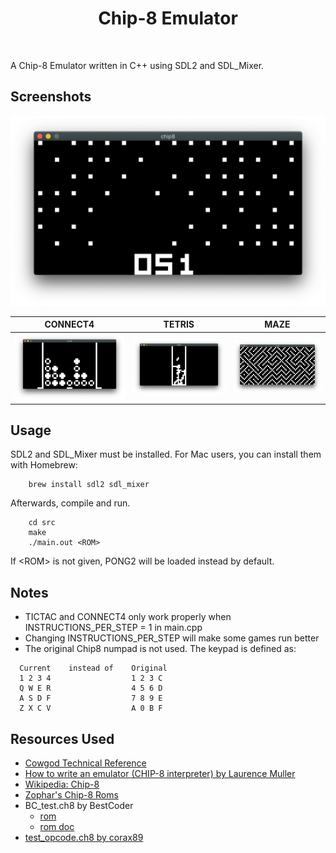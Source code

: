 <div align='center'>
    <h1>Chip-8 Emulator</h1><br>
</div>

A Chip-8 Emulator written in C++ using SDL2 and SDL_Mixer. 

## Screenshots

![](./screenshots/wipeoff.png)

|            CONNECT4             |            TETRIS             |            MAZE             |
| :-----------------------------: | :---------------------------: | :-------------------------: |
| ![](./screenshots/connect4.png) | ![](./screenshots/tetris.png) | ![](./screenshots/maze.png) |



## Usage

SDL2 and SDL_Mixer must be installed. For Mac users, you can install them with Homebrew:
```
    brew install sdl2 sdl_mixer
```

Afterwards, compile and run. 

```
    cd src
    make
    ./main.out <ROM>
```

If \<ROM> is not given, PONG2 will be loaded instead by default. 

## Notes
 * TICTAC and CONNECT4 only work properly when INSTRUCTIONS_PER_STEP = 1 in main.cpp
 * Changing INSTRUCTIONS_PER_STEP will make some games run better
 * The original Chip8 numpad is not used. The keypad is defined as:
  ```
    Current    instead of    Original
    1 2 3 4                  1 2 3 C
    Q W E R                  4 5 6 D
    A S D F                  7 8 9 E
    Z X C V                  A 0 B F
  ```
 

## Resources Used
* [Cowgod Technical Reference](http://devernay.free.fr/hacks/chip8/C8TECH10.HTM)
*  [How to write an emulator (CHIP-8 interpreter) by Laurence Muller](http://www.multigesture.net/articles/how-to-write-an-emulator-chip-8-interpreter/)
* [Wikipedia: Chip-8](https://en.wikipedia.org/wiki/CHIP-8)
* [Zophar's Chip-8 Roms](https://www.zophar.net/pdroms/chip8.html)
* BC_test.ch8 by BestCoder
  * [rom](https://slack-files.com/T3CH37TNX-F3RF5KT43-0fb93dbd1f)
  * [rom doc](https://slack-files.com/T3CH37TNX-F3RKEUKL4-b05ab4930d)
* [test_opcode.ch8 by corax89](https://github.com/corax89/chip8-test-rom)